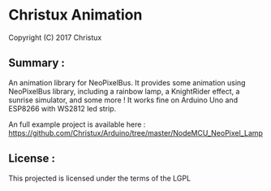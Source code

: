 # Christux Animation

Copyright (C) 2017 Christux

## Summary :

An animation library for NeoPixelBus.
It provides some animation using NeoPixelBus library, including a rainbow lamp, a KnightRider effect, a sunrise simulator, and some more ! It works fine on Arduino Uno and ESP8266 with WS2812 led strip.

An full example project is available here : <a href="https://github.com/Christux/Arduino/tree/master/NodeMCU_NeoPixel_Lamp">https://github.com/Christux/Arduino/tree/master/NodeMCU_NeoPixel_Lamp</a>

## License :

This projected is licensed under the terms of the LGPL